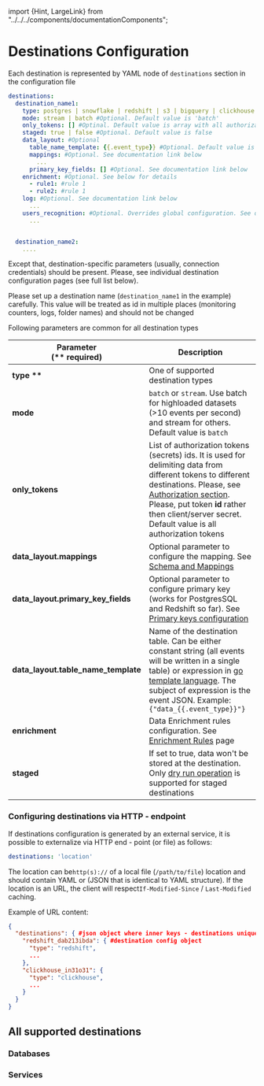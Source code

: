 import {Hint, LargeLink} from "../../../components/documentationComponents";


# Destinations Configuration


Each destination is represented by YAML node of `destinations` section in the configuration file

```yaml
destinations:
  destination_name1:
    type: postgres | snowflake | redshift | s3 | bigquery | clickhouse | google_analytics | facebook
    mode: stream | batch #Optional. Default value is 'batch'
    only_tokens: [] #Optinal. Default value is array with all authorization tokens
    staged: true | false #Optional. Default value is false
    data_layout: #Optional
      table_name_template: {{.event_type}} #Optional. Default value is 'events'
      mappings: #Optional. See documentation link below
        ...
      primary_key_fields: [] #Optional. See documentation link below
    enrichment: #Optional. See below for details
      - rule1: #rule 1
      - rule2: #rule 1
    log: #Optional. See documentation link below
      ...
    users_recognition: #Optional. Overrides global configuration. See documentation link below
      ...


  destination_name2:
    ....

```

Except that, destination-specific parameters (usually, connection credentials) should be present.
Please, see individual destination configuration pages (see full list below).

Please set up a destination name (`destination_name1` in the example) carefully.
This value will be treated as id in multiple places (monitoring counters, logs, folder names) and should not be changed

Following parameters are common for all destination types

<table>
    <thead>
    <tr>
        <th>
            Parameter<br/>
            (** required)
        </th>
        <th>Description</th>
    </tr>
    </thead>
    <tbody>
    <tr>
        <td><b>type **</b></td>
        <td>One of supported destination types</td>
    </tr>
    <tr>
        <td><b>mode </b></td>
        <td><code inline="true">batch</code> or <code inline="true">stream</code>. Use batch for highloaded datasets
            (&gt;10 events per second) and stream for others. Default value is <code inline="true">batch</code></td>
    </tr>
    <tr>
        <td><b>only_tokens </b></td>
        <td>List of authorization tokens (secrets) ids. It is used for delimiting
            data from different tokens to different destinations. Please, see <a
                href="/docs/configuration/authorization">Authorization section</a>.
            Please, put token <b>id </b>rather then client/server secret. Default value is all authorization tokens
        </td>
    </tr>
    <tr>
        <td><b>data_layout.mappings</b></td>
        <td>Optional parameter to configure the mapping. See <a href="/docs/configuration/schema-and-mappings">Schema
            and Mappings</a></td>
    </tr>
    <tr>
        <td><b>data_layout.primary_key_fields</b></td>
        <td>Optional parameter to configure primary key (works for PostgresSQL and Redshift so
            far). See <a href="/docs/destinations-configuration/primary-keys-configuration">Primary keys
                configuration</a></td>
    </tr>
    <tr>
        <td><b>data_layout.table_name_template</b></td>
        <td>Name of the destination table. Can be either constant string (all events
            will be written in a single table) or expression in <a
                href="https://golang.org/pkg/text/template/#hdr-Actions">go template language</a>.
            The subject of expression is the event JSON. Example:<code inline="true">{"data_{{.event_type}}"}</code></td>
    </tr>
    <tr>
        <td><b>enrichment</b></td>
        <td>Data Enrichment rules configuration. See <a href="/docs/configuration/enrichment-rules">Enrichment
            Rules</a> page
        </td>
    </tr>
    <tr>
        <td><b>staged </b></td>
        <td>If set to true, data won't be stored at the destination. Only <a
            href="/docs/other-features/dry-run-events">dry run operation</a> is
            supported for staged destinations
        </td>
    </tr>
    </tbody>
</table>



### Configuring destinations via HTTP - endpoint

If destinations configuration is generated by an external service, it is possible to externalize via HTTP end - point \(or file\) as follows:

```yaml
destinations: 'location'
```

The location can be`http(s)://` of a local file \(`/path/to/file`\) location and should contain YAML or \(JSON that is identical to YAML structure\). If the location is an URL, the client will respect`If-Modified-Since` / `Last-Modified` caching.

Example of URL content:

```json
{
  "destinations": { #json object where inner keys - destinations unique names
    "redshift_dab213ibda": { #destination config object
      "type": "redshift",
      ...
    },
    "clickhouse_in31o31": {
      "type": "clickhouse",
      ...
    }
  }
}
```

## All supported destinations

### Databases

<LargeLink href="/docs/destinations-configuration/snowflake" title="Snowflake"/>

<LargeLink href="/docs/destinations-configuration/s3" title="AWS S3"/>

<LargeLink href="/docs/destinations-configuration/redshift" title="AWS RedShift"/>

<LargeLink href="/docs/destinations-configuration/postgres" title="Postgres"/>

<LargeLink href="/docs/destinations-configuration/bigquery" title="Google BigQuery"/>

<LargeLink href="/docs/destinations-configuration/clickhouse-destination" title="Clickhouse"/>

### Services

<LargeLink href="/docs/destinations-configuration/google-analytics" title="Google Analytics"/>

<LargeLink href="/docs/destinations-configuration/facebook-conversion-api" title="Facebook Conversion (Pixel) API"/>
